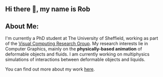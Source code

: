 ## Hi there 👋, my name is Rob

## About Me:
I'm currently a PhD student at The University of Sheffield, working as part of the [Visual Computing Research Group](https://www.sheffield.ac.uk/cs/research/groups/computer-vision). My research interests lie in Computer Graphics, mainly on the **physically-based animation** of deformable objects and fluids. I am currently working on multiphysics simulations of interactions between deformable objects and liquids.

You can find out more about my work [here](https://robden820.github.io/).
